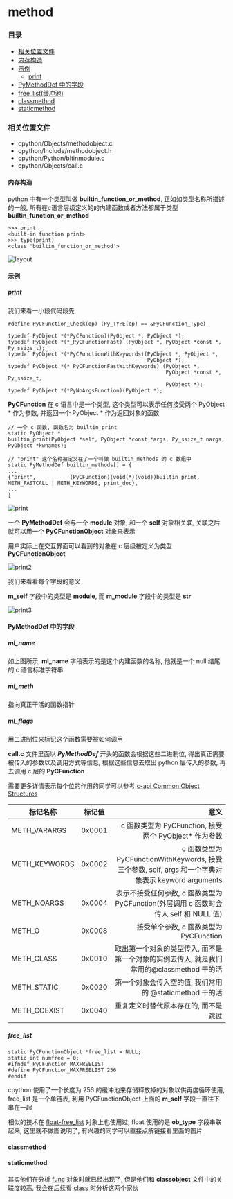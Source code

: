 # method

### 目录

* [相关位置文件](#相关位置文件)
* [内存构造](#内存构造)
* [示例](#示例)
	* [print](#print)
* [PyMethodDef 中的字段](#PyMethodDef-中的字段)
* [free_list(缓冲池)](#free_list)
* [classmethod](#classmethod)
* [staticmethod](#staticmethod)

### 相关位置文件
* cpython/Objects/methodobject.c
* cpython/Include/methodobject.h
* cpython/Python/bltinmodule.c
* cpython/Objects/call.c

#### 内存构造

python 中有一个类型叫做 **builtin_function_or_method**, 正如如类型名称所描述的一般, 所有在c语言层级定义的的内建函数或者方法都属于类型 **builtin_function_or_method**

	>>> print
    <built-in function print>
    >>> type(print)
    <class 'builtin_function_or_method'>

![layout](https://github.com/zpoint/CPython-Internals/blob/master/BasicObject/method/layout.png)

#### 示例

##### print

我们来看一小段代码段先

    #define PyCFunction_Check(op) (Py_TYPE(op) == &PyCFunction_Type)

    typedef PyObject *(*PyCFunction)(PyObject *, PyObject *);
    typedef PyObject *(*_PyCFunctionFast) (PyObject *, PyObject *const *, Py_ssize_t);
    typedef PyObject *(*PyCFunctionWithKeywords)(PyObject *, PyObject *,
                                                 PyObject *);
    typedef PyObject *(*_PyCFunctionFastWithKeywords) (PyObject *,
                                                       PyObject *const *, Py_ssize_t,
                                                       PyObject *);
    typedef PyObject *(*PyNoArgsFunction)(PyObject *);

**PyCFunction** 在 c 语言中是一个类型, 这个类型可以表示任何接受两个 PyObject * 作为参数, 并返回一个 PyObject * 作为返回对象的函数

    // 一个 c 函数, 函数名为 builtin_print
    static PyObject *
    builtin_print(PyObject *self, PyObject *const *args, Py_ssize_t nargs, PyObject *kwnames);

    // "print" 这个名称被定义在了一个叫做 builtin_methods 的 c 数组中
    static PyMethodDef builtin_methods[] = {
    ...
    {"print",           (PyCFunction)(void(*)(void))builtin_print,      METH_FASTCALL | METH_KEYWORDS, print_doc},
    ...
    }

![print](https://github.com/zpoint/CPython-Internals/blob/master/BasicObject/method/print.png)

一个 **PyMethodDef** 会与一个 **module** 对象, 和一个 **self** 对象相关联, 关联之后就可以用一个 **PyCFunctionObject** 对象来表示

用户实际上在交互界面可以看到的对象在 c 层级被定义为类型 **PyCFunctionObject**

![print2](https://github.com/zpoint/CPython-Internals/blob/master/BasicObject/method/print2.png)

我们来看看每个字段的意义

**m_self** 字段中的类型是 **module**, 而 **m_module** 字段中的类型是 **str**

![print3](https://github.com/zpoint/CPython-Internals/blob/master/BasicObject/method/print3.png)

#### PyMethodDef 中的字段

##### ml_name

如上图所示, **ml_name** 字段表示的是这个内建函数的名称, 他就是一个 null 结尾的 c 语言标准字符串

##### ml_meth

指向真正干活的函数指针

##### ml_flags

用二进制位来标记这个函数需要被如何调用

**call.c** 文件里面以 **_PyMethodDef_** 开头的函数会根据这些二进制位, 得出真正需要被传入的参数以及调用方式等信息, 根据这些信息去取出 python 层传入的参数, 再去调用 c 层的 **PyCFunction**

需要更多详情表示每个位的作用的同学可以参考 [c-api Common Object Structures](https://docs.python.org/3/c-api/structures.html)

| 标记名称 | 标记值 | 意义 |
| - | :-: | -: |
| METH_VARARGS | 0x0001| c 函数类型为 PyCFunction, 接受两个 PyObject* 作为参数 |
| METH_KEYWORDS | 0x0002 | c 函数类型为 PyCFunctionWithKeywords, 接受三个参数, self, args 和一个字典对象表示 keyword arguments |
| METH_NOARGS | 0x0004 | 表示不接受任何参数, c 函数类型为 PyCFunction(外层调用 c 函数时会传入 self 和 NULL 值) |
| METH_O | 0x0008 | 接受单个参数, c 函数类型为 PyCFunction |
| METH_CLASS | 0x0010 | 取出第一个对象的类型传入, 而不是第一个对象的实例去传入, 就是我们常用的@classmethod 干的活 |
| METH_STATIC | 0x0020 | 第一个对象会传入空的值, 我们常用的 @staticmethod 干的活 |
| METH_COEXIST | 0x0040 | 重复定义时替代原本存在的, 而不是跳过 |

##### free_list

    static PyCFunctionObject *free_list = NULL;
    static int numfree = 0;
    #ifndef PyCFunction_MAXFREELIST
    #define PyCFunction_MAXFREELIST 256
    #endif

cpython 使用了一个长度为 256 的缓冲池来存储释放掉的对象以供再度循环使用, free_list 是一个单链表, 利用 PyCFunctionObject 上面的 **m_self** 字段一直往下串在一起

相似的技术在 [float-free_list](https://github.com/zpoint/CPython-Internals/blob/master/BasicObject/float/float_cn.md#free_list) 对象上也使用过, float 使用的是 **ob_type** 字段串联起来, 这里就不做图说明了, 有兴趣的同学可以直接点解链接看里面的图片

#### classmethod

#### staticmethod

其实他们在分析 [func](https://github.com/zpoint/CPython-Internals/blob/master/BasicObject/func/dunc_cn.md) 对象时就已经出现了, 但是他们和 **classobject** 文件中的关联度较高, 我会在后续看 [class](https://github.com/zpoint/CPython-Internals/blob/master/BasicObject/class/class_cn.md) 时分析这两个家伙